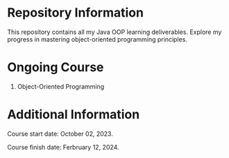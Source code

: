 # Repository Information
This repository contains all my Java OOP learning deliverables. Explore my progress in mastering object-oriented programming principles.
# Ongoing Course
1. Object-Oriented Programming
# Additional Information
Course start date: October 02, 2023.

Course finish date: Ferbruary 12, 2024.
